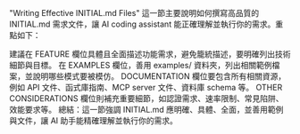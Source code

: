 "Writing Effective INITIAL.md Files" 這一節主要說明如何撰寫高品質的 INITIAL.md 需求文件，讓 AI coding assistant 能正確理解並執行你的需求。重點如下：

建議在 FEATURE 欄位具體且全面描述功能需求，避免籠統描述，要明確列出技術細節與目標。
在 EXAMPLES 欄位，善用 examples/ 資料夾，列出相關範例檔案，並說明哪些模式要被模仿。
DOCUMENTATION 欄位要包含所有相關資源，例如 API 文件、函式庫指南、MCP server 文件、資料庫 schema 等。
OTHER CONSIDERATIONS 欄位則補充重要細節，如認證需求、速率限制、常見陷阱、效能要求等。
總結：這一節強調 INITIAL.md 應明確、具體、全面，並善用範例與文件，讓 AI 助手能精確理解並執行你的需求。